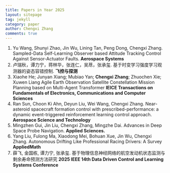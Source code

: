 ```yaml
---
title: Papers in Year 2025
layout: sitepage
tag: jekyll
category: paper
author: Chengxi Zhang
comments: true
---
```

<ol>
    <li>Yu Wang, Shunyi Zhao, Jin Wu, Lining Tan, Peng Dong, Chengxi Zhang. Sampled-Data Self-Learning Observer based Attitude Tracking Control Against Sensor-Actuator Faults. <b>Aerospace Systems</b></li>
    <li>卢瑞秋，谭力宁，蒋林华，张连仁，吴荩，张承玺. 基于时变学习强度学习观测器的姿态容错控制. <b>飞控与探测</b></li>
    <li>Xiaohe He; Junyan Xiang; Mubiao Yan; <b>Chengxi Zhang</b>; Zhuochen Xie; Xuwen Liang Agile Earth Observation Satellite Constellation Mission Planning based on Multi-Agent Transformer <b>IEICE Transactions on Fundamentals of Electronics, Communications and Computer Sciences</b></li>
	<li>Ran Sun, Choon Ki Ahn, Deyun Liu, Wei Wang, Chengxi Zhang. Near-asteroid spacecraft formation control with prescribed-performance: a dynamic event-triggered reinforcement learning control approach. <b>Aerospace Science and Technology</b></li>
    <li>Mingzhen Gui, Jin Liu, Chengxi Zhang, Mingzhe Dai. Advances in Deep Space Probe Navigation. <b>Applied Sciences.</b></li>
<li>Yang Liu, Fulong Ma, Xiaodong Mei, Bohuan Xue, Jin Wu, Chengxi Zhang. Autonomous Drifting Like Professional Racing Drivers: A Survey <b>AppliedMath</b></li>
<li>薛飞,  金国栋,  谭力宁, 张承玺. 基于物理信息神经网络的航空发动机状态监测与剩余寿命预测方法研究 <b>2025 IEEE 14th Data Driven Control and Learning Systems Conference</b></li>
</ol>






